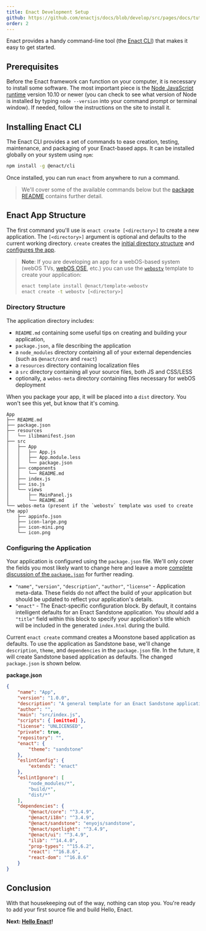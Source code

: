 ```yaml
---
title: Enact Development Setup
github: https://github.com/enactjs/docs/blob/develop/src/pages/docs/tutorials/setup/index.md
order: 2
---
```

Enact provides a handy command-line tool (the [Enact CLI](https://www.npmjs.com/package/@enact/cli)) that makes it easy to get started.

## Prerequisites

Before the Enact framework can function on your computer, it is necessary to install some software. The most important piece is the [Node JavaScript runtime](https://nodejs.org) version 10.10 or newer (you can check to see what version of Node is installed by typing `node --version` into your command prompt or terminal window).  If needed, follow the instructions on the site to install it.

## Installing Enact CLI

The Enact CLI provides a set of commands to ease creation, testing, maintenance, and packaging of your Enact-based apps. It can be installed globally on your system using `npm`:

```bash
npm install -g @enact/cli
```

Once installed, you can run `enact` from anywhere to run a command.

> We'll cover some of the available commands below but the [package README](https://github.com/enactjs/cli/blob/develop/README.md) contains further detail.

## Enact App Structure

The first command you'll use is `enact create [<directory>]` to create a new application. The `[<directory>]` argument is optional and defaults to the current working directory. `create` creates the [initial directory structure](#directory-structure) and [configures the app](#configuring-the-application).

> **Note**: If you are developing an app for a webOS-based system (webOS TVs, [webOS OSE](https://www.webosose.org/), etc.) you can use the [`webostv`](https://www.npmjs.com/package/@enact/template-webostv) template to create your application:
>
> ```bash
> enact template install @enact/template-webostv
> enact create -t webostv [<directory>]
> ```

### Directory Structure

The application directory includes:

* `README.md` containing some useful tips on creating and building your application,
* `package.json`, a file describing the application
* a `node_modules` directory containing all of your external dependencies (such as `@enact/core` and `react`)
* a `resources` directory containing localization files
* a `src` directory containing all your source files, both JS and CSS/LESS
* optionally, a `webos-meta` directory containing files necessary for webOS deployment

When you package your app, it will be placed into a `dist` directory.  You won't see this yet, but know that it's coming.

```none
App
├── README.md
├── package.json
├── resources
│   └── ilibmanifest.json
├── src
│   ├── App
│   │   ├── App.js
│   │   ├── App.module.less
│   │   └── package.json
│   ├── components
│   │   └── README.md
│   ├── index.js
│   ├── iso.js
│   └── views
│       ├── MainPanel.js
│       └── README.md
└── webos-meta (present if the `webostv` template was used to create the app)
	├── appinfo.json
	├── icon-large.png
	├── icon-mini.png
	└── icon.png
```

### Configuring the Application

Your application is configured using the `package.json` file. We'll only cover the fields you most likely want to change here and leave a more [complete discussion of the `package.json`](https://docs.npmjs.com/cli/v6/configuring-npm/package-json) for further reading.

* `"name"`, `"version"`, `"description"`, `"author"`, `"license"` - Application meta-data. These fields do not affect the build of your application but should be updated to reflect your application's details.
* `"enact"` - The Enact-specific configuration block. By default, it contains intelligent defaults for an Enact Sandstone application. You *should* add a `"title"` field within this block to specify your application's title which will be included in the generated `index.html` during the build.

Current `enact create` command creates a Moonstone based application as defaults. To use the application as Sandstone base, we'll change `description`, `theme`, and `dependencies` in the `package.json` file. In the future, it will create Sandstone based application as defaults. The changed `package.json` is shown below.

**package.json**

```json
{
	"name": "App",
	"version": "1.0.0",
	"description": "A general template for an Enact Sandstone application.",
	"author": "",
	"main": "src/index.js",
	"scripts": { [omitted] },
	"license": "UNLICENSED",
	"private": true,
	"repository": "",
	"enact": {
		"theme": "sandstone"
	},
	"eslintConfig": {
		"extends": "enact"
	},
	"eslintIgnore": [
		"node_modules/*",
		"build/*",
		"dist/*"
	],
	"dependencies": {
		"@enact/core": "^3.4.9",
		"@enact/i18n": "^3.4.9",
		"@enact/sandstone": "enyojs/sandstone",
		"@enact/spotlight": "^3.4.9",
		"@enact/ui": "^3.4.9",
		"ilib": "^14.4.0",
		"prop-types": "^15.6.2",
		"react": "^16.8.6",
		"react-dom": "^16.8.6"
	}
}
```

## Conclusion

With that housekeeping out of the way, nothing can stop you. You're ready to add your first source file and build Hello, Enact.

**Next: [Hello Enact](../tutorial-hello-enact/)!**
